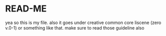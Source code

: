 # READ-ME
yea so this is my file. also it goes under creative common core liscene (zero v.0-1) or something like that. make sure to read those guideline also
